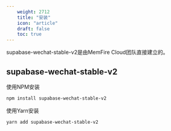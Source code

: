 ```yaml
---
    weight: 2712
    title: "安装"
    icon: "article"
    draft: false
    toc: true
---
```





supabase-wechat-stable-v2是由MemFire Cloud团队直接建立的。


## supabase-wechat-stable-v2

使用NPM安装

```bash
npm install supabase-wechat-stable-v2
```

使用Yarn安装

```bash
yarn add supabase-wechat-stable-v2
```

